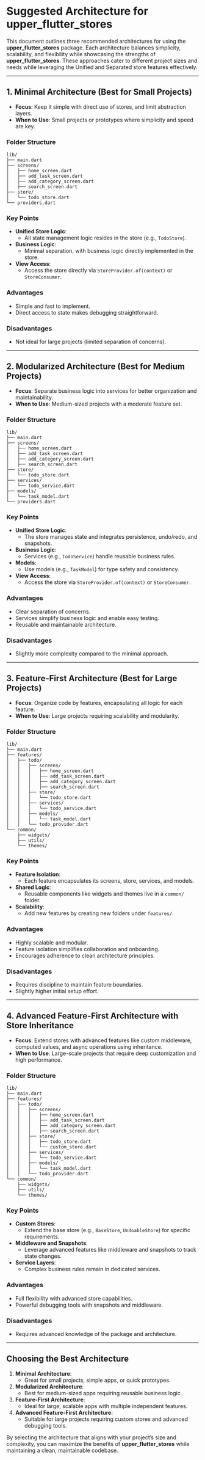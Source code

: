 # Suggested Architecture for **upper_flutter_stores**

This document outlines three recommended architectures for using the **upper_flutter_stores** package. Each architecture balances simplicity, scalability, and flexibility while showcasing the strengths of **upper_flutter_stores**. These approaches cater to different project sizes and needs while leveraging the Unified and Separated store features effectively.

---

## **1. Minimal Architecture (Best for Small Projects)**
- **Focus**: Keep it simple with direct use of stores, and limit abstraction layers.
- **When to Use**: Small projects or prototypes where simplicity and speed are key.

### **Folder Structure**
```plaintext
lib/
├── main.dart
├── screens/
│   ├── home_screen.dart
│   ├── add_task_screen.dart
│   ├── add_category_screen.dart
│   ├── search_screen.dart
├── store/
│   └── todo_store.dart
└── providers.dart
```

### **Key Points**
- **Unified Store Logic**:
  - All state management logic resides in the store (e.g., `TodoStore`).
- **Business Logic**:
  - Minimal separation, with business logic directly implemented in the store.
- **View Access**:
  - Access the store directly via `StoreProvider.of(context)` or `StoreConsumer`.

### **Advantages**
- Simple and fast to implement.
- Direct access to state makes debugging straightforward.

### **Disadvantages**
- Not ideal for large projects (limited separation of concerns).

---

## **2. Modularized Architecture (Best for Medium Projects)**
- **Focus**: Separate business logic into services for better organization and maintainability.
- **When to Use**: Medium-sized projects with a moderate feature set.

### **Folder Structure**
```plaintext
lib/
├── main.dart
├── screens/
│   ├── home_screen.dart
│   ├── add_task_screen.dart
│   ├── add_category_screen.dart
│   ├── search_screen.dart
├── store/
│   └── todo_store.dart
├── services/
│   └── todo_service.dart
├── models/
│   └── task_model.dart
└── providers.dart
```

### **Key Points**
- **Unified Store Logic**:
  - The store manages state and integrates persistence, undo/redo, and snapshots.
- **Business Logic**:
  - Services (e.g., `TodoService`) handle reusable business rules.
- **Models**:
  - Use models (e.g., `TaskModel`) for type safety and consistency.
- **View Access**:
  - Access the store via `StoreProvider.of(context)` or `StoreConsumer`.

### **Advantages**
- Clear separation of concerns.
- Services simplify business logic and enable easy testing.
- Reusable and maintainable architecture.

### **Disadvantages**
- Slightly more complexity compared to the minimal approach.

---

## **3. Feature-First Architecture (Best for Large Projects)**
- **Focus**: Organize code by features, encapsulating all logic for each feature.
- **When to Use**: Large projects requiring scalability and modularity.

### **Folder Structure**
```plaintext
lib/
├── main.dart
├── features/
│   ├── todo/
│   │   ├── screens/
│   │   │   ├── home_screen.dart
│   │   │   ├── add_task_screen.dart
│   │   │   ├── add_category_screen.dart
│   │   │   ├── search_screen.dart
│   │   ├── store/
│   │   │   └── todo_store.dart
│   │   ├── services/
│   │   │   └── todo_service.dart
│   │   ├── models/
│   │   │   └── task_model.dart
│   │   └── todo_provider.dart
└── common/
    ├── widgets/
    ├── utils/
    └── themes/
```

### **Key Points**
- **Feature Isolation**:
  - Each feature encapsulates its screens, store, services, and models.
- **Shared Logic**:
  - Reusable components like widgets and themes live in a `common/` folder.
- **Scalability**:
  - Add new features by creating new folders under `features/`.

### **Advantages**
- Highly scalable and modular.
- Feature isolation simplifies collaboration and onboarding.
- Encourages adherence to clean architecture principles.

### **Disadvantages**
- Requires discipline to maintain feature boundaries.
- Slightly higher initial setup effort.

---

## **4. Advanced Feature-First Architecture with Store Inheritance**
- **Focus**: Extend stores with advanced features like custom middleware, computed values, and async operations using inheritance.
- **When to Use**: Large-scale projects that require deep customization and high performance.

### **Folder Structure**
```plaintext
lib/
├── main.dart
├── features/
│   ├── todo/
│   │   ├── screens/
│   │   │   ├── home_screen.dart
│   │   │   ├── add_task_screen.dart
│   │   │   ├── add_category_screen.dart
│   │   │   ├── search_screen.dart
│   │   ├── store/
│   │   │   ├── todo_store.dart
│   │   │   └── custom_store.dart
│   │   ├── services/
│   │   │   └── todo_service.dart
│   │   ├── models/
│   │   │   └── task_model.dart
│   │   └── todo_provider.dart
└── common/
    ├── widgets/
    ├── utils/
    └── themes/
```

### **Key Points**
- **Custom Stores**:
  - Extend the base store (e.g., `BaseStore`, `UndoableStore`) for specific requirements.
- **Middleware and Snapshots**:
  - Leverage advanced features like middleware and snapshots to track state changes.
- **Service Layers**:
  - Complex business rules remain in dedicated services.

### **Advantages**
- Full flexibility with advanced store capabilities.
- Powerful debugging tools with snapshots and middleware.

### **Disadvantages**
- Requires advanced knowledge of the package and architecture.

---

## **Choosing the Best Architecture**
1. **Minimal Architecture**:
   - Great for small projects, simple apps, or quick prototypes.
2. **Modularized Architecture**:
   - Best for medium-sized apps requiring reusable business logic.
3. **Feature-First Architecture**:
   - Ideal for large, scalable apps with multiple independent features.
4. **Advanced Feature-First Architecture**:
   - Suitable for large projects requiring custom stores and advanced debugging tools.

By selecting the architecture that aligns with your project’s size and complexity, you can maximize the benefits of **upper_flutter_stores** while maintaining a clean, maintainable codebase.
